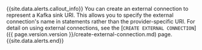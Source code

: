 {{site.data.alerts.callout_info}}
You can create an external connection to represent a Kafka sink URI. This allows you to specify the external connection's name in statements rather than the provider-specific URI. For detail on using external connections, see the [`CREATE EXTERNAL CONNECTION`]({{ page.version.version }}/create-external-connection.md) page.
{{site.data.alerts.end}}
